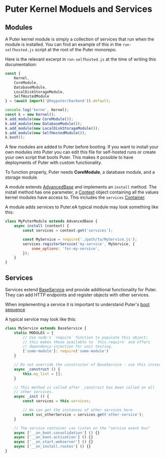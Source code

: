 # Puter Kernel Moduels and Services

## Modules

A Puter kernel module is simply a collection of services that run when
the module is installed. You can find an example of this in the
`run-selfhosted.js` script at the root of the Puter monorepo.

Here is the relevant excerpt in `run-selfhosted.js` at the time of
writing this documentation:

```javascript
const {
    Kernel,
    CoreModule,
    DatabaseModule,
    LocalDiskStorageModule,
    SelfHostedModule
} = (await import('@heyputer/backend')).default;

console.log('kerne', Kernel);
const k = new Kernel();
k.add_module(new CoreModule());
k.add_module(new DatabaseModule());
k.add_module(new LocalDiskStorageModule());
k.add_module(new SelfHostedModule());
k.boot();
```

A few modules are added to Puter before booting. If you want to install
your own modules into Puter you can edit this file for self-hosted runs
or create your own script that boots Puter. This makes it possible to
have deployments of Puter with custom functionality.

To function properly, Puter needs **CoreModule**, a database module,
and a storage module.

A module extends
[AdvancedBase](../../../puter-js-common/README.md)
and implements
an `install` method. The install method has one parameter, a
[Context](../../src/util/context.js)
object containing all the values kernel modules have access to. This
includes the `services`
[Container](../../src/services/Container.js`).

A module adds services to Puter.eA typical module may look something
like this:

```javascript
class MyPuterModule extends AdvancedBase {
    async install (context) {
        const services = context.get('services');

        const MyService = require('./path/to/MyService.js');
        services.registerService('my-service', MyService, {
            some_options: 'for-my-service',
        });
    }
}
```

## Services

Services extend
[BaseService](../../src/services/BaseService.js)
and provide additional functionality for Puter. They can add HTTP
endpoints and register objects with other services.

When implementing a service it is important to understand
Puter's [boot sequence](./boot-sequence.md)

A typical service may look like this:

```javascript
class MyService extends BaseService {
    static MODULES = {
        // Use node's `require` function to populate this object;
        // this makes these available to `this.require` and offers
        // dependency-injection for unit testing.
        ['some-module']: require('some-module')
    }

    // Do not override the constructor of BaseService - use this instead!
    async _construct () {
        this.my_list = [];
    }

    // This method is called after _construct has been called on all
    // other services.
    async _init () {
        const services = this.services;

        // We can get the instances of other services here
        const svc_otherService = services.get('other-service');
    }

    // The service container can listen on the "service event bus"
    async ['__on_boot.consolidation'] () {}
    async ['__on_boot.activation'] () {}
    async ['__on_start.webserver'] () {}
    async ['__on_install.routes'] () {}
}
```
